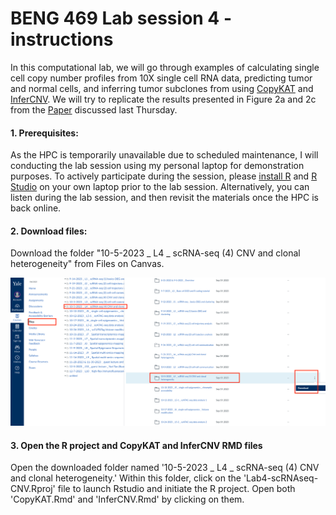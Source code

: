 # BENG 469 Lab session 4 - instructions

In this computational lab, we will go through examples of calculating single cell copy number profiles from 10X single cell RNA data, predicting tumor and normal cells, and inferring tumor subclones from using [CopyKAT](https://github.com/navinlabcode/copykat) and [InferCNV](https://github.com/broadinstitute/inferCNV/wiki). We will try to replicate the results presented in Figure 2a and 2c from the [Paper](https://www.nature.com/articles/s41587-020-00795-2) discussed last Thursday.

#### 1. Prerequisites:

As the HPC is temporarily unavailable due to scheduled maintenance, I will conducting the lab session using my personal laptop for demonstration purposes. To actively participate during the session, please [install R](https://cran.r-project.org/) and [R Studio](https://posit.co/download/rstudio-desktop/) on your own laptop prior to the lab session. Alternatively, you can listen during the lab session, and then revisit the materials once the HPC is back online.

#### 2. Download files:
Download the folder "10-5-2023 _ L4 _ scRNA-seq (4) CNV and clonal heterogeneity" from Files on Canvas.
<p><img width="1000" src="https://github.com/MingyuYang-Yale/BENG469/blob/main/SP21/download-1.png" alt="foo bar" title="train &amp; tracks" /></p>

#### 3. Open the R project and **CopyKAT** and **InferCNV** RMD files

Open the downloaded folder named '10-5-2023 _ L4 _ scRNA-seq (4) CNV and clonal heterogeneity.' Within this folder, click on the 'Lab4-scRNAseq-CNV.Rproj' file to launch Rstudio and initiate the R project. 
Open both 'CopyKAT.Rmd' and 'InferCNV.Rmd' by clicking on them.
